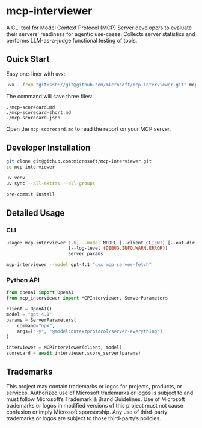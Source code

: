 # mcp-interviewer

A CLI tool for Model Context Protocol (MCP) Server developers to evaluate their servers' readiness for agentic use-cases. Collects server statistics and performs LLM-as-a-judge functional testing of tools.

## Quick Start

Easy one-liner with `uvx`:

```bash
uvx --from "git+ssh://git@github.com/microsoft/mcp-interviewer.git" mcp-interviewer --model gpt-4.1 "npx -y @modelcontextprotocol/server-everything"
```

The command will save three files:

```
./mcp-scorecard.md
./mcp-scorecard-short.md
./mcp-scorecard.json
```

Open the `mcp-scorecard.md` to read the report on your MCP server.

## Developer Installation

```bash
git clone git@github.com:microsoft/mcp-interviewer.git
cd mcp-interviewer

uv venv
uv sync --all-extras --all-groups

pre-commit install
```

## Detailed Usage

### CLI

```bash
usage: mcp-interviewer [-h] --model MODEL [--client CLIENT] [--out-dir OUT_DIR]
                       [--log-level {DEBUG,INFO,WARN,ERROR}]
                       server_params
```

```bash
mcp-interviewer --model gpt-4.1 "uvx mcp-server-fetch"
```

### Python API

```python
from openai import OpenAI
from mcp_interviewer import MCPInterviewer, ServerParameters

client = OpenAI()
model = "gpt-4.1"
params = ServerParameters(
    command="npx",
    args=["-y", "@modelcontextprotocol/server-everything"]
)

interviewer = MCPInterviewer(client, model)
scorecard = await interviewer.score_server(params)
```

## Trademarks 

This project may contain trademarks or logos for projects, products, or services. Authorized use of Microsoft trademarks or logos is subject to and must follow Microsoft’s Trademark & Brand Guidelines. Use of Microsoft trademarks or logos in modified versions of this project must not cause confusion or imply Microsoft sponsorship. Any use of third-party trademarks or logos are subject to those third-party’s policies.